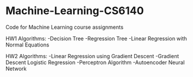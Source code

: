 Machine-Learning-CS6140
=======================

Code for Machine Learning course assignments

HW1 Algorithms: 
-Decision Tree 
-Regression Tree
-Linear Regression with Normal Equations

HW2 Algorithms: 
-Linear Regression using Gradient Descent
-Gradient Descent Logistic Regression
-Perceptron Algorithm
-Autoencoder Neural Network
